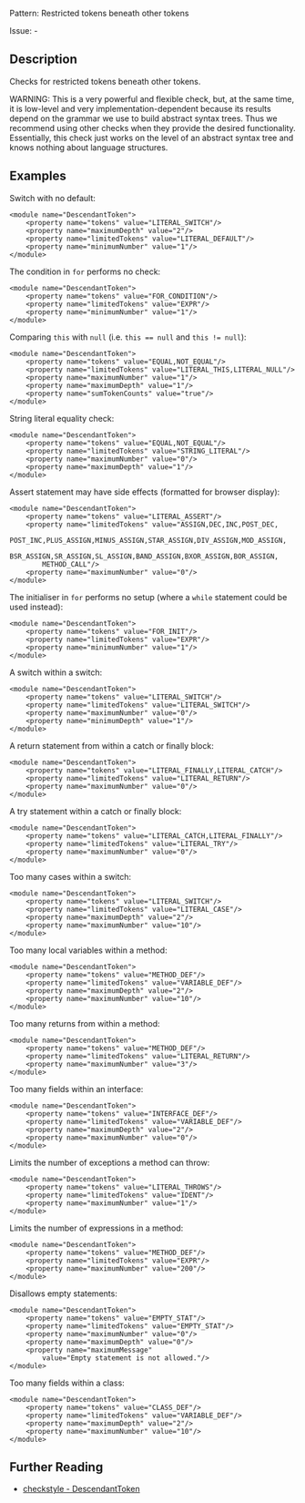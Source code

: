 Pattern: Restricted tokens beneath other tokens

Issue: -

## Description

Checks for restricted tokens beneath other tokens. 

WARNING: This is a very powerful and flexible check, but, at the same time, it is low-level and very implementation-dependent because its results depend on the grammar we use to build abstract syntax trees. Thus we recommend using other checks when they provide the desired functionality. Essentially, this check just works on the level of an abstract syntax tree and knows nothing about language structures. 

## Examples

Switch with no default:
    
    
    <module name="DescendantToken">
        <property name="tokens" value="LITERAL_SWITCH"/>
        <property name="maximumDepth" value="2"/>
        <property name="limitedTokens" value="LITERAL_DEFAULT"/>
        <property name="minimumNumber" value="1"/>
    </module>
            

The condition in `for` performs no check: 
    
    
    <module name="DescendantToken">
        <property name="tokens" value="FOR_CONDITION"/>
        <property name="limitedTokens" value="EXPR"/>
        <property name="minimumNumber" value="1"/>
    </module>
            

Comparing `this` with `null` (i.e. `this == null` and `this != null`): 
    
    
    <module name="DescendantToken">
        <property name="tokens" value="EQUAL,NOT_EQUAL"/>
        <property name="limitedTokens" value="LITERAL_THIS,LITERAL_NULL"/>
        <property name="maximumNumber" value="1"/>
        <property name="maximumDepth" value="1"/>
        <property name="sumTokenCounts" value="true"/>
    </module>
            

String literal equality check:
    
    
    <module name="DescendantToken">
        <property name="tokens" value="EQUAL,NOT_EQUAL"/>
        <property name="limitedTokens" value="STRING_LITERAL"/>
        <property name="maximumNumber" value="0"/>
        <property name="maximumDepth" value="1"/>
    </module>
            

Assert statement may have side effects (formatted for browser display): 
    
    
    <module name="DescendantToken">
        <property name="tokens" value="LITERAL_ASSERT"/>
        <property name="limitedTokens" value="ASSIGN,DEC,INC,POST_DEC,
            POST_INC,PLUS_ASSIGN,MINUS_ASSIGN,STAR_ASSIGN,DIV_ASSIGN,MOD_ASSIGN,
            BSR_ASSIGN,SR_ASSIGN,SL_ASSIGN,BAND_ASSIGN,BXOR_ASSIGN,BOR_ASSIGN,
            METHOD_CALL"/>
        <property name="maximumNumber" value="0"/>
    </module>
            

The initialiser in `for` performs no setup (where a `while` statement could be used instead): 
    
    
    <module name="DescendantToken">
        <property name="tokens" value="FOR_INIT"/>
        <property name="limitedTokens" value="EXPR"/>
        <property name="minimumNumber" value="1"/>
    </module>
            

A switch within a switch: 
    
    
    <module name="DescendantToken">
        <property name="tokens" value="LITERAL_SWITCH"/>
        <property name="limitedTokens" value="LITERAL_SWITCH"/>
        <property name="maximumNumber" value="0"/>
        <property name="minimumDepth" value="1"/>
    </module>
            

A return statement from within a catch or finally block:
    
    
    <module name="DescendantToken">
        <property name="tokens" value="LITERAL_FINALLY,LITERAL_CATCH"/>
        <property name="limitedTokens" value="LITERAL_RETURN"/>
        <property name="maximumNumber" value="0"/>
    </module>
            

A try statement within a catch or finally block:
    
    
    <module name="DescendantToken">
        <property name="tokens" value="LITERAL_CATCH,LITERAL_FINALLY"/>
        <property name="limitedTokens" value="LITERAL_TRY"/>
        <property name="maximumNumber" value="0"/>
    </module>
            

Too many cases within a switch:
    
    
    <module name="DescendantToken">
        <property name="tokens" value="LITERAL_SWITCH"/>
        <property name="limitedTokens" value="LITERAL_CASE"/>
        <property name="maximumDepth" value="2"/>
        <property name="maximumNumber" value="10"/>
    </module>
            

Too many local variables within a method:
    
    
    <module name="DescendantToken">
        <property name="tokens" value="METHOD_DEF"/>
        <property name="limitedTokens" value="VARIABLE_DEF"/>
        <property name="maximumDepth" value="2"/>
        <property name="maximumNumber" value="10"/>
    </module>
            

Too many returns from within a method:
    
    
    <module name="DescendantToken">
        <property name="tokens" value="METHOD_DEF"/>
        <property name="limitedTokens" value="LITERAL_RETURN"/>
        <property name="maximumNumber" value="3"/>
    </module>
            

Too many fields within an interface:
    
    
    <module name="DescendantToken">
        <property name="tokens" value="INTERFACE_DEF"/>
        <property name="limitedTokens" value="VARIABLE_DEF"/>
        <property name="maximumDepth" value="2"/>
        <property name="maximumNumber" value="0"/>
    </module>
            

Limits the number of exceptions a method can throw:
    
    
    <module name="DescendantToken">
        <property name="tokens" value="LITERAL_THROWS"/>
        <property name="limitedTokens" value="IDENT"/>
        <property name="maximumNumber" value="1"/>
    </module>
            

Limits the number of expressions in a method:
    
    
    <module name="DescendantToken">
        <property name="tokens" value="METHOD_DEF"/>
        <property name="limitedTokens" value="EXPR"/>
        <property name="maximumNumber" value="200"/>
    </module>
            

Disallows empty statements:
    
    
    <module name="DescendantToken">
        <property name="tokens" value="EMPTY_STAT"/>
        <property name="limitedTokens" value="EMPTY_STAT"/>
        <property name="maximumNumber" value="0"/>
        <property name="maximumDepth" value="0"/>
        <property name="maximumMessage"
            value="Empty statement is not allowed."/>
    </module>
            

Too many fields within a class:
    
    
    <module name="DescendantToken">
        <property name="tokens" value="CLASS_DEF"/>
        <property name="limitedTokens" value="VARIABLE_DEF"/>
        <property name="maximumDepth" value="2"/>
        <property name="maximumNumber" value="10"/>
    </module>

## Further Reading

* [checkstyle - DescendantToken](http://checkstyle.sourceforge.net/config_misc.html#DescendantToken)